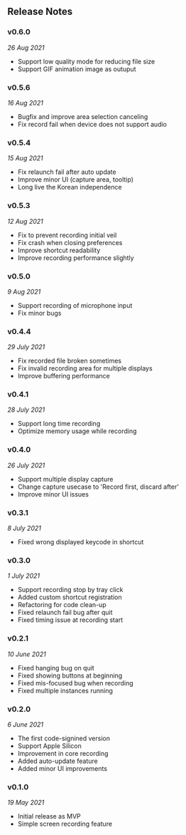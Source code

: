 ## Release Notes

### v0.6.0

_26 Aug 2021_

- Support low quality mode for reducing file size
- Support GIF animation image as outuput

### v0.5.6

_16 Aug 2021_

- Bugfix and improve area selection canceling
- Fix record fail when device does not support audio

### v0.5.4

_15 Aug 2021_

- Fix relaunch fail after auto update
- Improve minor UI (capture area, tooltip)
- Long live the Korean independence

### v0.5.3

_12 Aug 2021_

- Fix to prevent recording initial veil
- Fix crash when closing preferences
- Improve shortcut readability
- Improve recording performance slightly

### v0.5.0

_9 Aug 2021_

- Support recording of microphone input
- Fix minor bugs

### v0.4.4

_29 July 2021_

- Fix recorded file broken sometimes
- Fix invalid recording area for multiple displays
- Improve buffering performance

### v0.4.1

_28 July 2021_

- Support long time recording
- Optimize memory usage while recording

### v0.4.0

_26 July 2021_

- Support multiple display capture
- Change capture usecase to 'Record first, discard after'
- Improve minor UI issues

### v0.3.1

_8 July 2021_

- Fixed wrong displayed keycode in shortcut

### v0.3.0

_1 July 2021_

- Support recording stop by tray click
- Added custom shortcut registration
- Refactoring for code clean-up
- Fixed relaunch fail bug after quit
- Fixed timing issue at recording start

### v0.2.1

_10 June 2021_

- Fixed hanging bug on quit
- Fixed showing buttons at beginning
- Fixed mis-focused bug when recording
- Fixed multiple instances running

### v0.2.0

_6 June 2021_

- The first code-signined version
- Support Apple Silicon
- Improvement in core recording
- Added auto-update feature
- Added minor UI improvements

### v0.1.0

_19 May 2021_

- Initial release as MVP
- Simple screen recording feature
